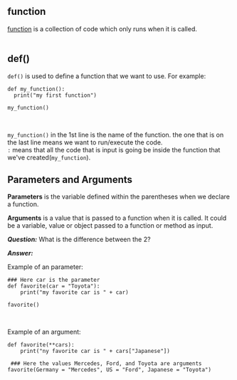 ## function

[function](https://www.w3schools.com/python/python_functions.asp) is a collection of code which only runs when it is called.
<br>
<br>

## def()

```def()``` is used to define a function that we want to use. For example:

```
def my_function():
  print("my first function")

my_function()
```
<br>

```my_function()``` in the 1st line is the name of the function. the one that is on the last line means we want to run/execute the code.
<br>
```:``` means that all the code that is input is going be inside the function that we've created(```my_function```).
<br>

## Parameters and Arguments

**Parameters** is the variable defined within the parentheses when we declare a function. 
<br>

**Arguments** is a value that is passed to a function when it is called. It could be a variable, value or object passed to a function or method as input.
<br>

***Question:*** What is the difference between the 2?
<br>

***Answer:***

Example of an parameter:

```
### Here car is the parameter
def favorite(car = "Toyota"):
    print("my favorite car is " + car)
    
favorite()
```
<br>

Example of an argument:

```
def favorite(**cars):
    print("ny favorite car is " + cars["Japanese"])
 
 ### Here the values Mercedes, Ford, and Toyota are arguments   
favorite(Germany = "Mercedes", US = "Ford", Japanese = "Toyota")
```
<br>
















